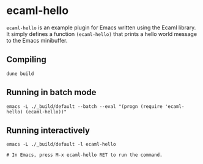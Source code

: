 # ecaml-hello

`ecaml-hello` is an example plugin for Emacs written using the Ecaml library. It
simply defines a function `(ecaml-hello)` that prints a hello world message to
the Emacs minibuffer.

## Compiling

```
dune build
```

## Running in batch mode

```
emacs -L ./_build/default --batch --eval "(progn (require 'ecaml-hello) (ecaml-hello))"
```

## Running interactively

```
emacs -L ./_build/default -l ecaml-hello

# In Emacs, press M-x ecaml-hello RET to run the command.
```
